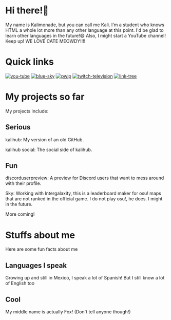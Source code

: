 # Hi there!👋
My name is Kalimonade, but you can call me Kali. I'm a student who knows HTML a whole lot more than any other language at this point. I'd be glad to learn other languages in the future!😄
Also, I might start a YouTube channel! Keep up!
WE LOVE CATE MEOWDY!!!!

# Quick links
[![you-tube](https://img.shields.io/badge/you-tube-FF0000)](https://youtube.com/@kalimonade) [![blue-sky](https://img.shields.io/badge/blue-sky-0000FF)](https://bsky.app/profile/kalimonade.bsky.social) [![pwip](https://img.shields.io/badge/pwip-ADD8E6)](https://x.com/kalimonade) [![twitch-television](https://img.shields.io/badge/twitch-television-purple)](https://www.twitch.tv/kalimonade) [![link-tree](https://img.shields.io/badge/link-tree-green)](link.tree/kalimonade)

# My projects so far
My projects include:

## Serious
kalihub: My version of an old GitHub.

kalihub social: The social side of kalihub.

## Fun
discorduserpreview: A preview for Discord users that want to mess around with their profile.

Sky: Working with Intergalaxity, this is a leaderboard maker for osu! maps that are not ranked in the official game. I do not play osu!, he does. I might in the future.

More coming!

# Stuffs about me
Here are some fun facts about me

## Languages I speak
Growing up and still in Mexico, I speak a lot of Spanish!
But I still know a lot of English too

## Cool
My middle name is actually Fox! (Don't tell anyone though!)
